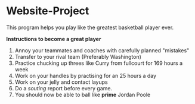 # Website-Project

This program helps you play like the greatest basketball player ever.

**Instructions to become a great player**
1. Annoy your teammates and coaches with carefully planned "mistakes"
2. Transfer to your rival team (Preferably Washington)
3. Practice chucking up threes like Curry from fullcourt for 169 hours a week
4. Work on your handles by practising for an 25 hours a day
5. Work on your jelly and contact layups 
6. Do a _souting_ report before every game.
7. You should now be able to ball like **prime** Jordan Poole
